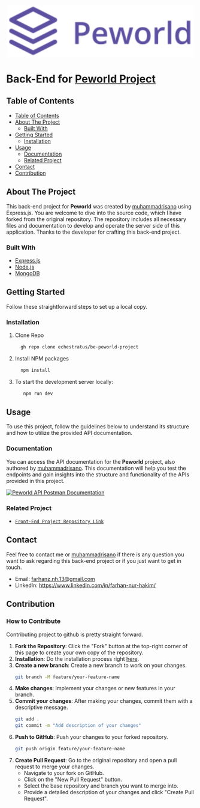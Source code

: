 <div align="center">
  <img src="https://github.com/echestratus/peworld-project/blob/main/src/assets/LandingPage/peworld-blue.svg" alt="Logo Peworld" width="500"/>
</div>

# Back-End for [Peworld Project](https://github.com/echestratus/peworld-project)

## Table of Contents

- [Table of Contents](#table-of-contents)
- [About The Project](#about-the-project)
  - [Built With](#built-with)
- [Getting Started](#getting-started)
  - [Installation](#installation)
- [Usage](#usage)
  - [Documentation](#documentation)
  - [Related Project](#project-related)
- [Contact](#contact)
- [Contribution](#contribution)

## About The Project

This back-end project for **Peworld** was created by [muhammadrisano](https://github.com/muhammadrisano) using Express.js. You are welcome to dive into the source code, which I have forked from the original repository. The repository includes all necessary files and documentation to develop and operate the server side of this application. Thanks to the developer for crafting this back-end project.

### Built With

- [Express.js](https://expressjs.com/)
- [Node.js](https://nodejs.org/en)
- [MongoDB](https://www.mongodb.com/)

## Getting Started

Follow these straightforward steps to set up a local copy.

### Installation

1. Clone Repo

   ```sh
     gh repo clone echestratus/be-peworld-project
   ```

2. Install NPM packages

   ```sh
     npm install
   ```

3. To start the development server locally:

   ```sh
      npm run dev
   ```

## Usage

To use this project, follow the guidelines below to understand its structure and how to utilize the provided API documentation.

### Documentation

You can access the API documentation for the **Peworld** project, also authored by [muhammadrisano](https://github.com/muhammadrisano). This documentation will help you test the endpoints and gain insights into the structure and functionality of the APIs provided in this project.

[![Peworld API Postman Documentation](https://run.pstmn.io/button.svg)](https://documenter.getpostman.com/view/7675329/2s9YysDhDY#d67edcdf-e1ef-468b-9877-2c3e930c82a9)

### Related Project

- [`Front-End Project Repository Link`](https://github.com/echestratus/peworld-project)

## Contact

Feel free to contact me or [muhammadrisano](https://github.com/muhammadrisano) if there is any question you want to ask regarding this back-end project or if you just want to get in touch.

- Email: farhanz.nh.13@gmail.com
- LinkedIn: https://www.linkedin.com/in/farhan-nur-hakim/

## Contribution
### How to Contribute

Contributing project to github is pretty straight forward.
1. **Fork the Repository**: Click the "Fork" button at the top-right corner of this page to create your own copy of the repository.
2. **Installation**: Do the installation process right [here](#installation).
3. **Create a new branch**: Create a new branch to work on your changes.
    ```sh
    git branch -M feature/your-feature-name
    ```
4. **Make changes**: Implement your changes or new features in your branch.
5. **Commit your changes**: After making your changes, commit them with a descriptive message.
   ```sh
   git add .
   git commit -m "Add description of your changes"
   ```
6. **Push to GitHub**: Push your changes to your forked repository.
   ```sh
   git push origin feature/your-feature-name
   ```
7. **Create Pull Request**: Go to the original repository and open a pull request to merge your changes.
    - Navigate to your fork on GitHub.
    - Click on the "New Pull Request" button.
    - Select the base repository and branch you want to merge into.
    - Provide a detailed description of your changes and click "Create Pull Request".
